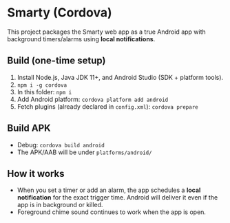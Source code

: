 # Smarty (Cordova)

This project packages the Smarty web app as a true Android app with background timers/alarms using **local notifications**.

## Build (one-time setup)
1. Install Node.js, Java JDK 11+, and Android Studio (SDK + platform tools).
2. `npm i -g cordova`
3. In this folder: `npm i`
4. Add Android platform: `cordova platform add android`
5. Fetch plugins (already declared in `config.xml`): `cordova prepare`

## Build APK
- Debug: `cordova build android`
- The APK/AAB will be under `platforms/android/`

## How it works
- When you set a timer or add an alarm, the app schedules a **local notification** for the exact trigger time. Android will deliver it even if the app is in background or killed.
- Foreground chime sound continues to work when the app is open.
